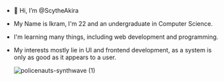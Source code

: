 - 👋 Hi, I’m @ScytheAkira 
- My Name is Ikram, I'm 22 and an undergraduate in Computer Science.
- I'm learning many things, including web development and programming.
- My interests mostly lie in UI and frontend development, as a system is only as good as it appears to a user.


    ![policenauts-synthwave (1)](https://github.com/ScytheAkira/ScytheAkira/assets/136972431/af4f801a-a2fa-44bd-a1e9-3d8702883f10)


<!---
ScytheAkira/ScytheAkira is a ✨ special ✨ repository because its `README.md` (this file) appears on your GitHub profile.
You can click the Preview link to take a look at your changes.
--->
